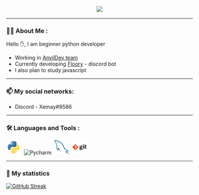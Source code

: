 <div id="header" align="center">
  <img src="https://media.giphy.com/media/du3J3cXyzhj75IOgvA/giphy.gif" width="100"/>
</div>

---

### :man_technologist: About Me :
Hello ✋, I am beginner python developer
- Working in [AnvilDev team](https://github.com/Anvilteam)
- Сurrently developing [Floory](https://github.com/Anvilteam/Floory) - discord bot
- I also plan to study javascript

---

### 📫 My social networks:
- Discord - Xemay#9586

---

### :hammer_and_wrench: Languages and Tools :
<div>
  <img src="https://github.com/devicons/devicon/blob/master/icons/python/python-original.svg" title="Python" alt="Python" width="40" height="40"/>&nbsp;
  <img src="https://upload.wikimedia.org/wikipedia/commons/1/1d/PyCharm_Icon.svg" title="Pycharm" alt="Pycharm" width"40" height="40"/>&nbsp;
  <img src="https://github.com/devicons/devicon/blob/master/icons/mysql/mysql-original.svg" title="MySQL" alt="MySQL" width"40" height="40"/>&nbsp;
  <img src="https://github.com/devicons/devicon/blob/master/icons/git/git-original-wordmark.svg" title="Git" **alt="Git" width="40" height="40"/>
</div>

---

### 📖 My statistics
[![GitHub Streak](http://github-readme-streak-stats.herokuapp.com?user=Xemay&theme=dark&background=000000)](https://git.io/streak-stats)
  
<!---
Xemay/Xemay is a ✨ special ✨ repository because its `README.md` (this file) appears on your GitHub profile.
You can click the Preview link to take a look at your changes.
--->
